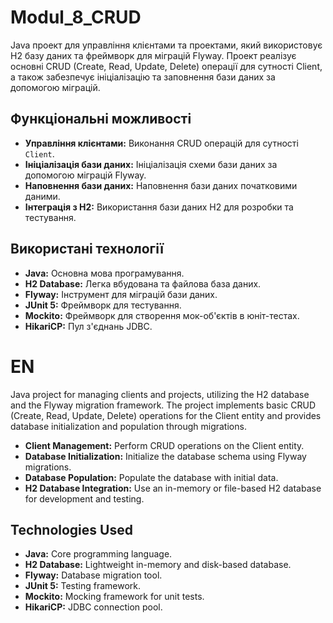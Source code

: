 # Modul_8_CRUD
Java проект для управління клієнтами та проектами, який використовує H2 базу даних та фреймворк для міграцій Flyway. Проект реалізує основні CRUD (Create, Read, Update, Delete) операції для сутності Client, а також забезпечує ініціалізацію та заповнення бази даних за допомогою міграцій.

## Функціональні можливості
- **Управління клієнтами:** Виконання CRUD операцій для сутності `Client`.
- **Ініціалізація бази даних:** Ініціалізація схеми бази даних за допомогою міграцій Flyway.
- **Наповнення бази даних:** Наповнення бази даних початковими даними.
- **Інтеграція з H2:** Використання бази даних H2 для розробки та тестування.

## Використані технології
- **Java:** Основна мова програмування.
- **H2 Database:** Легка вбудована та файлова база даних.
- **Flyway:** Інструмент для міграцій бази даних.
- **JUnit 5:** Фреймворк для тестування.
- **Mockito:** Фреймворк для створення мок-об'єктів в юніт-тестах.
- **HikariCP:** Пул з'єднань JDBC.


# EN
Java project for managing clients and projects, utilizing the H2 database and the Flyway migration framework. The project implements basic CRUD (Create, Read, Update, Delete) operations for the Client entity and provides database initialization and population through migrations.

- **Client Management:** Perform CRUD operations on the Client entity.
- **Database Initialization:** Initialize the database schema using Flyway migrations.
- **Database Population:** Populate the database with initial data.
- **H2 Database Integration:** Use an in-memory or file-based H2 database for development and testing.

## Technologies Used
- **Java:** Core programming language.
- **H2 Database:** Lightweight in-memory and disk-based database.
- **Flyway:** Database migration tool.
- **JUnit 5:** Testing framework.
- **Mockito:** Mocking framework for unit tests.
- **HikariCP:** JDBC connection pool.
